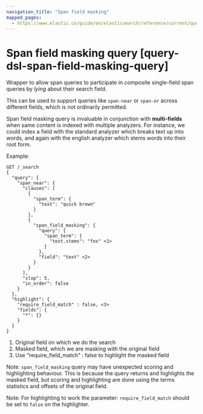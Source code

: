 ```yaml
---
navigation_title: "Span field masking"
mapped_pages:
  - https://www.elastic.co/guide/en/elasticsearch/reference/current/query-dsl-span-field-masking-query.html
---
```


# Span field masking query [query-dsl-span-field-masking-query]


Wrapper to allow span queries to participate in composite single-field span queries by *lying* about their search field.

This can be used to support queries like `span-near` or `span-or` across different fields, which is not ordinarily permitted.

Span field masking query is invaluable in conjunction with **multi-fields** when same content is indexed with multiple analyzers. For instance, we could index a field with the standard analyzer which breaks text up into words, and again with the english analyzer which stems words into their root form.

Example:

```console
GET /_search
{
  "query": {
    "span_near": {
      "clauses": [
        {
          "span_term": {
            "text": "quick brown"
          }
        },
        {
          "span_field_masking": {
            "query": {
              "span_term": {
                "text.stems": "fox" <1>
              }
            },
            "field": "text" <2>
          }
        }
      ],
      "slop": 5,
      "in_order": false
    }
  },
  "highlight": {
    "require_field_match" : false, <3>
    "fields": {
      "*": {}
    }
  }
}
```

1. Original field on which we do the search
2. Masked field, which we are masking with the original field
3. Use "require_field_match" : false to highlight the masked field


Note: `span_field_masking` query may have unexpected scoring and highlighting behaviour. This is because the query returns and highlights the masked field, but scoring and highlighting are done using the terms statistics and offsets of the original field.

Note: For highlighting to work the parameter: `require_field_match` should be set to `false` on the highlighter.

